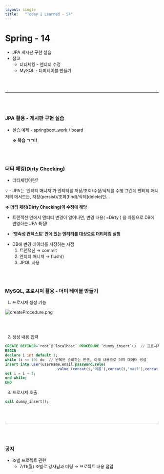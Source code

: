 ```yaml
---
layout: single
title:   "Today I Learned - 54"
---
```


# Spring - 14

- JPA  게시판  구현 실습
- 참고
    - 더티체킹 - 엔티티 수정
    - MySQL - 더미테이블 만들기

<br>
<br>

---

<br>
<br>

### JPA 활용 - 게시판 구현 실습

- 실습 예제 - springboot_work / board
    
    **⇒ 복습 ㄱㄱ!!**
    
<br>
<br>

### 더티 체킹(Dirty Checking)

- 더티체킹이란?

<aside>
💡 - JPA는 ‘엔티티 매니저’가 엔티티를 저장/조회/수정/삭제를 수행
   그런데 엔티티 매니저의 메서드는,  저장(persist)/조회(find)/삭제(delete)만…

**⇒ 더티 체킹(Dirty Checking)이  수정에 해당**
  - 트랜잭션 안에서 엔티티 변경이 일어나면,
     변경 내용( =Dirty ) 을 자동으로 DB에 반영하는 JPA 특징!

  - **‘영속성 컨텍스트’ 안에 있는 엔티티를 대상으로 더티체킹 실행**

</aside>

- DB에 변경 데이터를 저장하는 시점
    1. 트랜잭션 → commit
    2. 엔티티 매니저 → flush()
    3. JPQL 사용

<br>
<br>

### MySQL, 프로시져 활용 - 더미 테이블 만들기

  1. 프로시져 생성 기능

![createProcedure.png](https://rightmemory1999.github.id/images/data0705/createProcedure.png)

<br>
<br>

  2. 생성 내용 입력

```sql
CREATE DEFINER=`root`@`localhost` PROCEDURE `dummy_insert`()  // 프로시져명: dummy_insert
BEGIN
declare i int default 1;
while (i <= 10) do  // 반복문 순회하는 만큼, 아래 내용으로 더미 데이터 생성
insert into user(username,email,password,role)
						value (concat(i,'이름'),concat(i,'mail'),concat(i,'PW'),'user');
set i = i + 1;
end while;
END
```

  3. 프로시져 호출

```sql
call dummy_insert();
```

<br>
<br>

---

<br>
<br>

### 공지

- 조별 프로젝트 관련
    - 7/11(월) 조별로 강사님과 미팅 → 프로젝트 내용 점검

<br>
<br>
